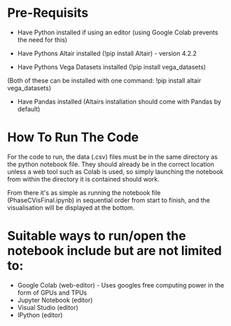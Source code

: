 # Pre-Requisits

-   Have Python installed if using an editor (using Google Colab
    prevents the need for this)

-   Have Pythons Altair installed (!pip install Altair) - version 4.2.2

-   Have Pythons Vega Datasets installed (!pip install vega_datasets)

(Both of these can be installed with one command: !pip install altair
vega_datasets)

-   Have Pandas installed (Altairs installation should come with Pandas
    by default)

# How To Run The Code

For the code to run, the data (.csv) files must be in the same directory as 
the python notebook file. They should already be in the correct location unless 
a web tool such as Colab is used, so simply launching the notebook from within 
the directory it is contained should work.

From there it's as simple as running the notebook file (PhaseCVisFinal.ipynb) 
in sequential order from start to finish, and the visualisation will be displayed 
at the bottom.

# Suitable ways to run/open the notebook include but are not limited to:

-   Google Colab (web-editor) - Uses googles free computing power in the
    form of GPUs and TPUs
-   Jupyter Notebook (editor)
-   Visual Studio (editor)
-   IPython (editor)
